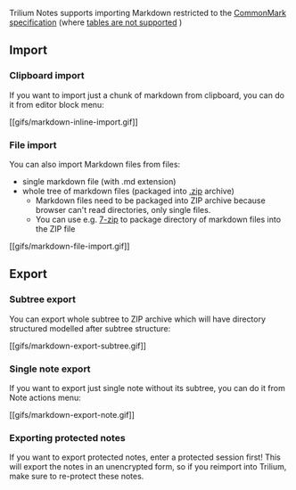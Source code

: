 Trilium Notes supports importing Markdown restricted to the [CommonMark specification](https://spec.commonmark.org/current/) (where [tables are not supported](https://github.com/TriliumNext/Notes/issues/2026) )

## Import

### Clipboard import

If you want to import just a chunk of markdown from clipboard, you can do it from editor block menu:

[[gifs/markdown-inline-import.gif]]

### File import

You can also import Markdown files from files:

* single markdown file (with .md extension)
* whole tree of markdown files (packaged into [.zip](https://en.wikipedia.org/wiki/Tar_(computing)) archive)
  * Markdown files need to be packaged into ZIP archive because browser can't read directories, only single files.
  * You can use e.g. [7-zip](https://www.7-zip.org) to package directory of markdown files into the ZIP file
  
[[gifs/markdown-file-import.gif]]

## Export

### Subtree export

You can export whole subtree to ZIP archive which will have directory structured modelled after subtree structure:

[[gifs/markdown-export-subtree.gif]]

### Single note export

If you want to export just single note without its subtree, you can do it from Note actions menu:

[[gifs/markdown-export-note.gif]]

### Exporting protected notes

If you want to export protected notes, enter a protected session first! This will export the notes in an unencrypted form, so if you reimport into Trilium, make sure to re-protect these notes.